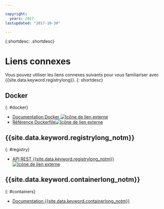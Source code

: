```yaml
---

copyright:
  years: 2017
lastupdated: "2017-10-30"

---
```


{:shortdesc: .shortdesc}


# Liens connexes

Vous pouvez utiliser les liens connexes suivants pour vous familiariser avec {{site.data.keyword.registrylong}}.
{: shortdesc}

## Docker
{: #docker}

<ul>
<li><a href="https://docs.docker.com/engine/" target="_blank">Documentation Docker <img src="../../icons/launch-glyph.svg" alt="Icône de lien externe"></a>
<li><a href="http://docs.docker.com/engine/reference/builder/" target="_blank">Référence Dockerfile<img src="../../icons/launch-glyph.svg" alt="Icône de lien externe"></a>
</ul>

## {{site.data.keyword.registrylong_notm}}
{: #registry}

<ul>
<li><a href="https://registry.ng.bluemix.net/api/doc/" target="_blank">API REST {{site.data.keyword.registrylong_notm}}<img src="../../icons/launch-glyph.svg" alt="Icône de lien externe"></a>
</ul>

## {{site.data.keyword.containerlong_notm}}
{: #containers}

* [Documentation {{site.data.keyword.containerlong_notm}}](../../containers/container_index.html)
